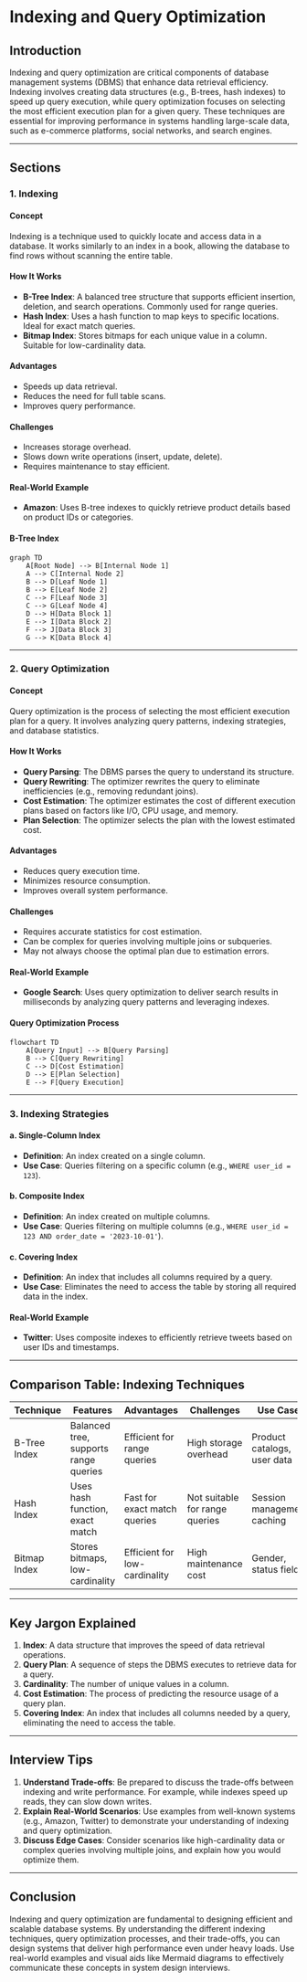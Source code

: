 # Indexing and Query Optimization

## Introduction

Indexing and query optimization are critical components of database management systems (DBMS) that enhance data retrieval efficiency. Indexing involves creating data structures (e.g., B-trees, hash indexes) to speed up query execution, while query optimization focuses on selecting the most efficient execution plan for a given query. These techniques are essential for improving performance in systems handling large-scale data, such as e-commerce platforms, social networks, and search engines.

---

## Sections

### 1. Indexing

#### Concept
Indexing is a technique used to quickly locate and access data in a database. It works similarly to an index in a book, allowing the database to find rows without scanning the entire table.

#### How It Works
- **B-Tree Index**: A balanced tree structure that supports efficient insertion, deletion, and search operations. Commonly used for range queries.
- **Hash Index**: Uses a hash function to map keys to specific locations. Ideal for exact match queries.
- **Bitmap Index**: Stores bitmaps for each unique value in a column. Suitable for low-cardinality data.

#### Advantages
- Speeds up data retrieval.
- Reduces the need for full table scans.
- Improves query performance.

#### Challenges
- Increases storage overhead.
- Slows down write operations (insert, update, delete).
- Requires maintenance to stay efficient.

#### Real-World Example
- **Amazon**: Uses B-tree indexes to quickly retrieve product details based on product IDs or categories.

#### B-Tree Index
```mermaid
graph TD
    A[Root Node] --> B[Internal Node 1]
    A --> C[Internal Node 2]
    B --> D[Leaf Node 1]
    B --> E[Leaf Node 2]
    C --> F[Leaf Node 3]
    C --> G[Leaf Node 4]
    D --> H[Data Block 1]
    E --> I[Data Block 2]
    F --> J[Data Block 3]
    G --> K[Data Block 4]
```

---

### 2. Query Optimization

#### Concept
Query optimization is the process of selecting the most efficient execution plan for a query. It involves analyzing query patterns, indexing strategies, and database statistics.

#### How It Works
- **Query Parsing**: The DBMS parses the query to understand its structure.
- **Query Rewriting**: The optimizer rewrites the query to eliminate inefficiencies (e.g., removing redundant joins).
- **Cost Estimation**: The optimizer estimates the cost of different execution plans based on factors like I/O, CPU usage, and memory.
- **Plan Selection**: The optimizer selects the plan with the lowest estimated cost.

#### Advantages
- Reduces query execution time.
- Minimizes resource consumption.
- Improves overall system performance.

#### Challenges
- Requires accurate statistics for cost estimation.
- Can be complex for queries involving multiple joins or subqueries.
- May not always choose the optimal plan due to estimation errors.

#### Real-World Example
- **Google Search**: Uses query optimization to deliver search results in milliseconds by analyzing query patterns and leveraging indexes.

#### Query Optimization Process
```mermaid
flowchart TD
    A[Query Input] --> B[Query Parsing]
    B --> C[Query Rewriting]
    C --> D[Cost Estimation]
    D --> E[Plan Selection]
    E --> F[Query Execution]
```

---

### 3. Indexing Strategies

#### a. Single-Column Index
- **Definition**: An index created on a single column.
- **Use Case**: Queries filtering on a specific column (e.g., `WHERE user_id = 123`).

#### b. Composite Index
- **Definition**: An index created on multiple columns.
- **Use Case**: Queries filtering on multiple columns (e.g., `WHERE user_id = 123 AND order_date = '2023-10-01'`).

#### c. Covering Index
- **Definition**: An index that includes all columns required by a query.
- **Use Case**: Eliminates the need to access the table by storing all required data in the index.

#### Real-World Example
- **Twitter**: Uses composite indexes to efficiently retrieve tweets based on user IDs and timestamps.

---

## Comparison Table: Indexing Techniques

| Technique       | Features                          | Advantages                     | Challenges                     | Use Cases                     |
|-----------------|-----------------------------------|--------------------------------|--------------------------------|-------------------------------|
| B-Tree Index    | Balanced tree, supports range queries | Efficient for range queries    | High storage overhead          | Product catalogs, user data   |
| Hash Index      | Uses hash function, exact match   | Fast for exact match queries   | Not suitable for range queries | Session management, caching   |
| Bitmap Index    | Stores bitmaps, low-cardinality   | Efficient for low-cardinality  | High maintenance cost          | Gender, status fields         |

---

## Key Jargon Explained

1. **Index**: A data structure that improves the speed of data retrieval operations.
2. **Query Plan**: A sequence of steps the DBMS executes to retrieve data for a query.
3. **Cardinality**: The number of unique values in a column.
4. **Cost Estimation**: The process of predicting the resource usage of a query plan.
5. **Covering Index**: An index that includes all columns needed by a query, eliminating the need to access the table.

---

## Interview Tips

1. **Understand Trade-offs**: Be prepared to discuss the trade-offs between indexing and write performance. For example, while indexes speed up reads, they can slow down writes.
2. **Explain Real-World Scenarios**: Use examples from well-known systems (e.g., Amazon, Twitter) to demonstrate your understanding of indexing and query optimization.
3. **Discuss Edge Cases**: Consider scenarios like high-cardinality data or complex queries involving multiple joins, and explain how you would optimize them.

---

## Conclusion

Indexing and query optimization are fundamental to designing efficient and scalable database systems. By understanding the different indexing techniques, query optimization processes, and their trade-offs, you can design systems that deliver high performance even under heavy loads. Use real-world examples and visual aids like Mermaid diagrams to effectively communicate these concepts in system design interviews.